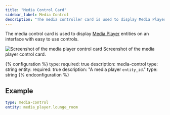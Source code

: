 ```yaml
---
title: "Media Control Card"
sidebar_label: Media Control
description: "The media controller card is used to display Media Player entities on an interface with easy to use controls. "
---
```


The media control card is used to display [Media Player](/components/#search/media-player) entities on an interface with easy to use controls.

<p class='img'>
<img src='/images/lovelace/lovelace_mediaplayer.png' alt='Screenshot of the media player control card'>
Screenshot of the media player control card.
</p>

{% configuration %}
type:
  required: true
  description: media-control
  type: string
entity:
  required: true
  description: "A media player `entity_id`."
  type: string
{% endconfiguration %}

## Example

```yaml
type: media-control
entity: media_player.lounge_room
```
